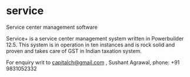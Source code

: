 # service
Service center management software

Service+ is a service center management system written in Powerbuilder 12.5. This system is in operation in ten instances and is rock solid and proven and takes care of GST in Indian taxation system.

For enquiry writ to capitalch@gmail.com , Sushant Agrawal, phone: +91 9831052332
